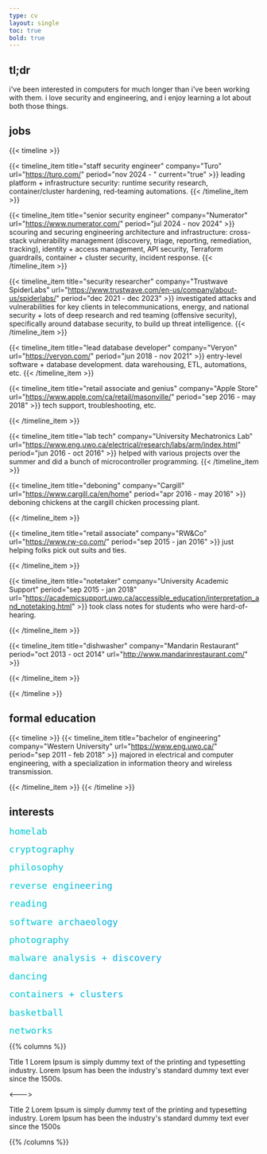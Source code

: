 ```yaml
---
type: cv
layout: single
toc: true
bold: true
---
```


## **tl;dr**

i've been interested in computers for much longer than i've been working with them. i love security and engineering, and i enjoy learning a lot about both those things. 

## **jobs**

{{< timeline >}}

{{< timeline_item
    title="staff security engineer"
    company="Turo"
    url="https://turo.com/"
    period="nov 2024 - "
    current="true" >}}
leading platform + infrastructure security: runtime security research, container/cluster hardening, red-teaming automations.
{{< /timeline_item >}}

{{< timeline_item
    title="senior security engineer"
    company="Numerator"
    url="https://www.numerator.com/"
    period="jul 2024 - nov 2024" >}}
scouring and securing engineering architecture and infrastructure: cross-stack vulnerability management (discovery, triage, reporting, remediation, tracking), identity + access management, API security, Terraform guardrails, container + cluster security, incident response.
{{< /timeline_item >}}

{{< timeline_item
    title="security researcher"
    company="Trustwave SpiderLabs"
    url="https://www.trustwave.com/en-us/company/about-us/spiderlabs/"
    period="dec 2021 - dec 2023" >}}
investigated attacks and vulnerabilities for key clients in telecommunications, energy, and national security + lots of deep research and red teaming (offensive security), specifically around database security, to build up threat intelligence.
{{< /timeline_item >}}

{{< timeline_item
    title="lead database developer"
    company="Veryon"
    url="https://veryon.com/"
    period="jun 2018 - nov 2021" >}}
entry-level software + database development. 
data warehousing, ETL, automations, etc. 
{{< /timeline_item >}}

{{< timeline_item
    title="retail associate and genius"
    company="Apple Store"
    url="https://www.apple.com/ca/retail/masonville/"
    period="sep 2016 - may 2018" >}}
tech support, troubleshooting, etc.

{{< /timeline_item >}}

{{< timeline_item
    title="lab tech"
    company="University Mechatronics Lab"
    url="https://www.eng.uwo.ca/electrical/research/labs/arm/index.html"
    period="jun 2016 - oct 2016" >}}
helped with various projects over the summer and did a bunch of microcontroller programming. 
{{< /timeline_item >}}

{{< timeline_item
    title="deboning"
    company="Cargill"
    url="https://www.cargill.ca/en/home"
    period="apr 2016 - may 2016" >}}
deboning chickens at the cargill chicken processing plant.

{{< /timeline_item >}}

{{< timeline_item
    title="retail associate"
    company="RW&Co"
    url="https://www.rw-co.com/"
    period="sep 2015 - jan 2016" >}}
just helping folks pick out suits and ties.

{{< /timeline_item >}}

{{< timeline_item
    title="notetaker"
    company="University Academic Support"
    period="sep 2015 - jan 2018"
    url="https://academicsupport.uwo.ca/accessible_education/interpretation_and_notetaking.html" >}}
took class notes for students who were hard-of-hearing.

{{< /timeline_item >}}

{{< timeline_item
    title="dishwasher"
    company="Mandarin Restaurant"
    period="oct 2013 - oct 2014"
    url="http://www.mandarinrestaurant.com/" >}}


{{< /timeline_item >}}

{{< /timeline >}}


## **formal education**


{{< timeline >}}
{{< timeline_item
    title="bachelor of engineering"
    company="Western University"
    url="https://www.eng.uwo.ca/"
    period="sep 2011 - feb 2018"
    >}}
    majored in electrical and computer engineering, with a specialization in information theory and wireless transmission.

{{< /timeline_item >}}
{{< /timeline >}}

## **interests**

<pre style="font-size: max(0.5vw, 1.3em); background: linear-gradient(to right, #00cccc, #0088ff); -webkit-background-clip: text; -webkit-text-fill-color: transparent; border: none; color: #00dd00; font-family: monospace; line-height: 1; white-space: pre; margin: 0 auto; overflow: hidden; text-align: left;">
homelab

cryptography
             
philosophy      

reverse engineering

reading         

software archaeology

photography     

malware analysis + discovery

dancing         

containers + clusters

basketball      

networks
</pre>

{{% columns %}}

Title 1
Lorem Ipsum is simply dummy text of the printing and typesetting industry. Lorem Ipsum has been the industry's standard dummy text ever since the 1500s.

<--->

Title 2
Lorem Ipsum is simply dummy text of the printing and typesetting industry. Lorem Ipsum has been the industry's standard dummy text ever since the 1500s

{{% /columns %}}

